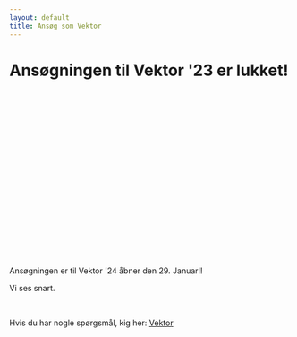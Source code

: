 ```yaml
---
layout: default
title: Ansøg som Vektor
---
```

<h1 id="titel">Ansøgningen til Vektor '23 er lukket! </h1>

<div id="poster-image" style="margin: auto; width: 530px; height: 300px; background-image: url('/static/img/endeligåbent.gif');">
</div>

<p id ="n">Ansøgningen er til Vektor '24 åbner den 29. Januar!! </p>
<p id ="nn">Vi ses snart.</p>
<br />


Hvis du har nogle spørgsmål, kig her: <a href="/vektor">Vektor</a>

<script>

  function showVectorApplication() {
    var div = document.getElementById("n")
    var n = document.getElementById("nn")
    var titel = document.getElementById("titel")
    titel.innerHTML = "Ansøgningen til Vektor '24 er åben!"
    n.remove()
    div.innerHTML = '<br / ><a style="text-align: center;"href="https://forms.gle/LtQ5aKVS3YCN8Cbq6"; target="_blank"><button class="applyBtn">Ansøg nu!</button></a><br />' 
    
  }

  var deadline = new Date("February 11, 2024 00:00:01");
  if (deadline > new Date) {
    showVectorApplication()
  }
    
</script>


<!--   Add this efter n.remove() in script once the link to applications open
div.innerHTML = '<br / ><a style="text-align: center;"href="https://docs.google.com/forms/d/e/1FAIpQLSd_wGM2P4LsQfe_a1YR8TYIhOQ1Ens3eHC6JateUD_RJiPzqA/viewform?usp=sf_link"><button class="applyBtn">Ansøg nu!</button></a><br />' 
-->